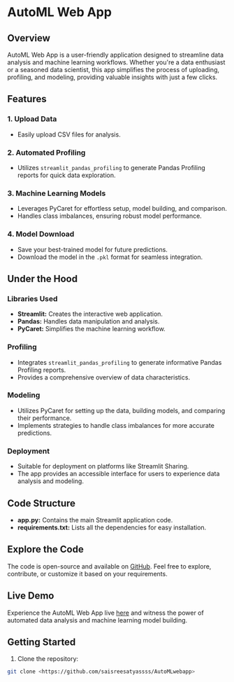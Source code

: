 # AutoML Web App

## Overview

AutoML Web App is a user-friendly application designed to streamline data analysis and machine learning workflows. Whether you're a data enthusiast or a seasoned data scientist, this app simplifies the process of uploading, profiling, and modeling, providing valuable insights with just a few clicks.

## Features

### 1. Upload Data
- Easily upload CSV files for analysis.

### 2. Automated Profiling
- Utilizes `streamlit_pandas_profiling` to generate Pandas Profiling reports for quick data exploration.

### 3. Machine Learning Models
- Leverages PyCaret for effortless setup, model building, and comparison.
- Handles class imbalances, ensuring robust model performance.

### 4. Model Download
- Save your best-trained model for future predictions.
- Download the model in the `.pkl` format for seamless integration.

## Under the Hood

### Libraries Used
- **Streamlit:** Creates the interactive web application.
- **Pandas:** Handles data manipulation and analysis.
- **PyCaret:** Simplifies the machine learning workflow.

### Profiling
- Integrates `streamlit_pandas_profiling` to generate informative Pandas Profiling reports.
- Provides a comprehensive overview of data characteristics.

### Modeling
- Utilizes PyCaret for setting up the data, building models, and comparing their performance.
- Implements strategies to handle class imbalances for more accurate predictions.

### Deployment
- Suitable for deployment on platforms like Streamlit Sharing.
- The app provides an accessible interface for users to experience data analysis and modeling.

## Code Structure

- **app.py:** Contains the main Streamlit application code.
- **requirements.txt:** Lists all the dependencies for easy installation.

## Explore the Code

The code is open-source and available on [GitHub](<https://github.com/saisreesatyassss/AutoMLwebapp>). Feel free to explore, contribute, or customize it based on your requirements.

## Live Demo

Experience the AutoML Web App live [here](<https://automlwebapp1.streamlit.app/>) and witness the power of automated data analysis and machine learning model building.

## Getting Started

1. Clone the repository:

```bash
git clone <https://github.com/saisreesatyassss/AutoMLwebapp>
